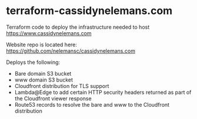# terraform-cassidynelemans.com

Terraform code to deploy the infrastructure needed to host https://www.cassidynelemans.com

Website repo is located here: https://github.com/nelemansc/cassidynelemans.com

Deploys the following:
- Bare domain S3 bucket
- www domain S3 bucket
- Cloudfront distribution for TLS support
- Lambda@Edge to add certain HTTP security headers returned as part of the Cloudfront viewer response
- Route53 records to resolve the bare and www to the Cloudfront distribution
